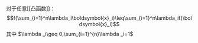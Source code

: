 对于任意[[凸函数]]：
$$f(\sum_{i=1}^n\lambda_i\boldsymbol{x}_i)\leq\sum_{i=1}^n\lambda_if(\boldsymbol{x}_i)$$
其中 $\lambda _i\geq 0,\sum_{i=1}^{n}\lambda _i=1$